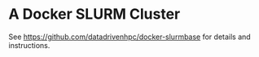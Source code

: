 # A Docker SLURM Cluster 

See https://github.com/datadrivenhpc/docker-slurmbase for details and instructions.
